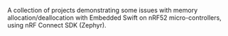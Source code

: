 A collection of projects demonstrating some issues with memory allocation/deallocation with Embedded Swift on nRF52 micro-controllers, using nRF Connect SDK (Zephyr).
